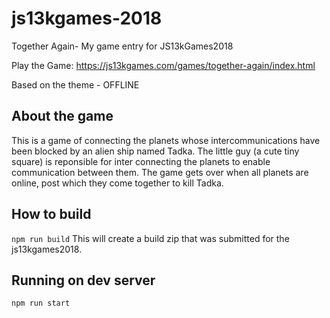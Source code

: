 # js13kgames-2018
Together Again- My game entry for JS13kGames2018

Play the Game: https://js13kgames.com/games/together-again/index.html

Based on the theme - OFFLINE

## About the game
This is a game of connecting the planets whose intercommunications have been blocked by an alien ship named Tadka.
The little guy (a cute tiny square) is reponsible for inter connecting the planets to enable communication between them.
The game gets over when all planets are online, post which they come together to kill Tadka.

## How to build
`npm run build`
This will create a build zip that was submitted for the js13kgames2018.

## Running on dev server
`npm run start`
